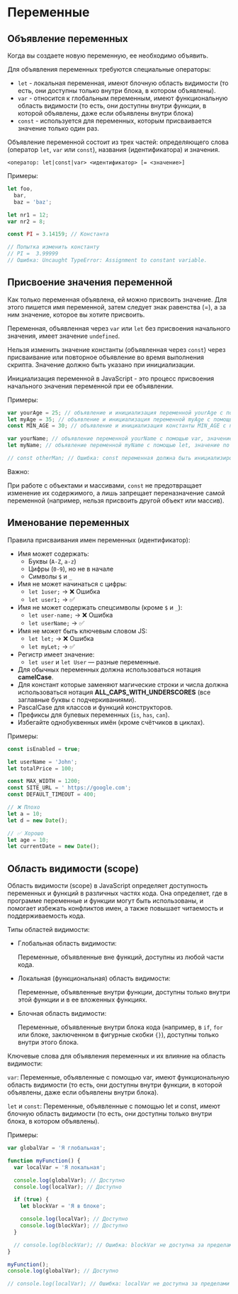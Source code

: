 # Переменные

## Объявление переменных

Когда вы создаете новую переменную, ее необходимо объявить.

Для объявления переменных требуются специальные операторы:

- `let` - локальная переменная, имеют блочную область видимости (то есть, они доступны только внутри блока, в котором объявлены).
- `var` - относится к глобальным переменным, имеют функциональную область видимости (то есть, они доступны внутри функции, в которой объявлены, даже если объявлены внутри блока)
- `const` - используется для переменных, которым присваивается значение
  только один раз.

Объявление переменной состоит из трех частей: определяющего слова (оператор `let`, `var` или `const`), названия (идентификатора) и значения.

```text
<оператор: let|const|var> <идентификатор> [= <значение>]
```

Примеры:

```javascript
let foo,
  bar,
  baz = 'baz';

let nr1 = 12;
var nr2 = 8;

const PI = 3.14159; // Константа

// Попытка изменить константу
// PI =  3.99999
// Ошибка: Uncaught TypeError: Assignment to constant variable.
```

## Присвоение значения переменной

Как только переменная объявлена, ей можно присвоить значение. Для этого пишется имя переменной, затем следует знак равенства (=), а за ним значение, которое вы хотите присвоить.

Переменная, объявленная через `var` или `let` без присвоения начального значения, имеет значение `undefined`.

Нельзя изменить значение константы (объявленная через `const`) через присваивание или повторное объявление во время выполнения скрипта. Значение должно быть указано при инициализации.

Инициализация переменной в JavaScript - это процесс присвоения начального значения переменной при ее объявлении.

Примеры:

```javascript
var yourAge = 25; // объявление и инициализация переменной yourAge с помощью var
let myAge = 35; // объявление и инициализация переменной myAge с помощью let
const MIN_AGE = 30; // объявление и инициализация константы MIN_AGE с помощью const

var yourName; // объявление переменной yourName с помощью var, значение по умолчанию - undefined
let myName; // объявление переменной myName с помощью let, значение по умолчанию - undefined

// const otherMan; // Ошибка: const переменная должна быть инициализирована при объявлении
```

Важно:

При работе с объектами и массивами, `const` не предотвращает изменение их содержимого, а лишь запрещает переназначение самой переменной (например, нельзя присвоить другой объект или массив).

## Именование переменных

Правила присваивания имен переменных (идентификатор):

- Имя может содержать:
  - Буквы (`A-Z`, `a-z`)
  - Цифры (`0-9`), но не в начале
  - Символы `$` и `_`
- Имя не может начинаться с цифры:
  - `let 1user;` → ❌ Ошибка
  - `let user1;` → ✅
- Имя не может содержать спецсимволы (кроме `$` и `_`):
  - `let user-name;` → ❌ Ошибка
  - `let userName;` → ✅
- Имя не может быть ключевым словом JS:
  - `let let;` → ❌ Ошибка
  - `let myLet;` → ✅
- Регистр имеет значение:
  - `let user` и `let User` — разные переменные.
- Для обычных переменных должна использоваться нотация **camelCase**.
- Для констант которые заменяют магические строки и числа должна использоваться нотация **ALL_CAPS_WITH_UNDERSCORES** (все заглавные буквы с подчеркиваниями).
- PascalCase для классов и функций конструкторов.
- Префиксы для булевых переменных (`is`, `has`, `can`).
- Избегайте однобуквенных имён (кроме счётчиков в циклах).

Примеры:

```javascript
const isEnabled = true;

let userName = 'John';
let totalPrice = 100;

const MAX_WIDTH = 1200;
const SITE_URL = ' https://google.com';
const DEFAULT_TIMEOUT = 400;

// ❌ Плохо
let a = 10;
let d = new Date();

// ✅ Хорошо
let age = 10;
let currentDate = new Date();
```

## Область видимости (scope)

Область видимости (scope) в JavaScript определяет доступность переменных и функций в различных частях кода. Она определяет, где в программе переменные и функции могут быть использованы, и помогает избежать конфликтов имен, а также повышает читаемость и поддерживаемость кода.

Типы областей видимости:

- Глобальная область видимости:

  Переменные, объявленные вне функций, доступны из любой части кода.

- Локальная (функциональная) область видимости:

  Переменные, объявленные внутри функции, доступны только внутри этой функции и в ее вложенных функциях.

- Блочная область видимости:

  Переменные, объявленные внутри блока кода (например, в `if`, `for` или блоке, заключенном в фигурные скобки `{}`), доступны только внутри этого блока.

Ключевые слова для объявления переменных и их влияние на область видимости:

`var`: Переменные, объявленные с помощью var, имеют функциональную область видимости (то есть, они доступны внутри функции, в которой объявлены, даже если объявлены внутри блока).

`let` и `const`: Переменные, объявленные с помощью let и const, имеют блочную область видимости (то есть, они доступны только внутри блока, в котором объявлены).

Примеры:

```javascript
var globalVar = 'Я глобальная';

function myFunction() {
  var localVar = 'Я локальная';

  console.log(globalVar); // Доступно
  console.log(localVar); // Доступно

  if (true) {
    let blockVar = 'Я в блоке';

    console.log(localVar); // Доступно
    console.log(blockVar); // Доступно
  }

  // console.log(blockVar); // Ошибка: blockVar не доступна за пределами блока
}

myFunction();
console.log(globalVar); // Доступно

// console.log(localVar); // Ошибка: localVar не доступна за пределами функции
```
